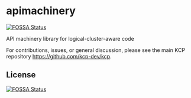 # apimachinery
[![FOSSA Status](https://app.fossa.com/api/projects/git%2Bgithub.com%2Fkcp-dev%2Fapimachinery.svg?type=shield)](https://app.fossa.com/projects/git%2Bgithub.com%2Fkcp-dev%2Fapimachinery?ref=badge_shield)


API machinery library for logical-cluster-aware code

For contributions, issues, or general discussion, please see the main KCP repository https://github.com/kcp-dev/kcp.


## License
[![FOSSA Status](https://app.fossa.com/api/projects/git%2Bgithub.com%2Fkcp-dev%2Fapimachinery.svg?type=large)](https://app.fossa.com/projects/git%2Bgithub.com%2Fkcp-dev%2Fapimachinery?ref=badge_large)